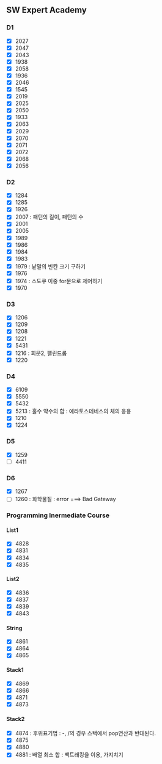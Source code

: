 ## SW Expert Academy
### D1
- [x] 2027
- [x] 2047
- [x] 2043
- [x] 1938
- [x] 2058
- [x] 1936
- [x] 2046
- [x] 1545
- [x] 2019
- [x] 2025
- [x] 2050
- [x] 1933
- [x] 2063
- [x] 2029
- [x] 2070
- [x] 2071
- [x] 2072
- [x] 2068
- [x] 2056

### D2
- [x] 1284
- [x] 1285
- [x] 1926
- [x] 2007 : 패턴의 길이, 패턴의 수
- [x] 2001
- [x] 2005
- [x] 1989
- [x] 1986
- [x] 1984
- [x] 1983
- [x] 1979 : 낱말의 빈칸 크기 구하기
- [x] 1976
- [x] 1974 : 스도쿠 이중 for문으로 제어하기
- [x] 1970

### D3
- [x] 1206 
- [x] 1209
- [x] 1208
- [x] 1221
- [x] 5431
- [X] 1216 : 회문2, 팰린드롭
- [x] 1220

### D4
- [x] 6109
- [x] 5550
- [x] 5432
- [x] 5213 : 홀수 약수의 합 : 에라토스테네스의 체의 응용
- [x] 1210
- [x] 1224

### D5
- [x] 1259
- [ ] 4411

### D6
- [x] 1267
- [ ] 1260 : 화학물질 : error ===> Bad Gateway 

### Programming Inermediate Course
#### List1
- [x] 4828
- [x] 4831
- [x] 4834
- [x] 4835

#### List2
- [x] 4836
- [x] 4837
- [x] 4839
- [x] 4843

#### String
- [x] 4861
- [x] 4864
- [x] 4865

#### Stack1
- [x] 4869
- [x] 4866
- [x] 4871
- [x] 4873

#### Stack2
- [x] 4874 : 후위표기법 : -, /의 경우 스택에서 pop연산과 반대된다.
- [x] 4875
- [x] 4880
- [x] 4881 : 배열 최소 합 : 백트래킹을 이용, 가지치기 
